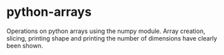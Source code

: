 # python-arrays
Operations on python arrays using the numpy module. Array creation, slicing, printing shape and printing the number of dimensions have clearly been shown.
